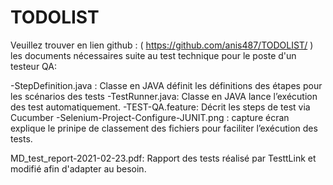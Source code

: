 # TODOLIST

Veuillez trouver en lien github : ( https://github.com/anis487/TODOLIST/ ) les documents nécessaires suite au test technique pour le poste d'un testeur QA:

-StepDefinition.java : Classe en JAVA définit les définitions des étapes pour les scénarios des tests
-TestRunner.java: Classe en JAVA lance l’exécution des test automatiquement.
-TEST-QA.feature: Décrit les steps de test via Cucumber
-Selenium-Project-Configure-JUNIT.png : capture écran explique le prinipe de classement des fichiers pour faciliter l’exécution des tests.

MD_test_report-2021-02-23.pdf: Rapport des tests réalisé par TesttLink et modifié afin d'adapter au besoin.
